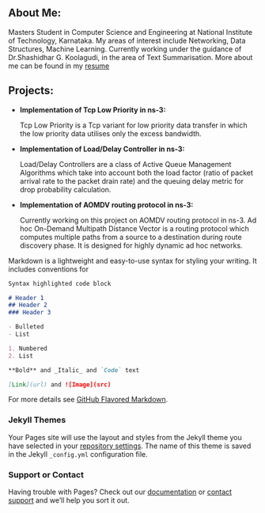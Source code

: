 ## About Me:
Masters Student in Computer Science and Engineering at National Institute of Technology, Karnataka. My areas of interest include Networking, Data Structures, Machine Learning. Currently working under the guidance of Dr.Shashidhar G. Koolagudi, in the area of Text Summarisation. More about me can be found in my [resume](http://google.com) 

## Projects:
- **Implementation of Tcp Low Priority in ns-3:**

  Tcp Low Priority is a Tcp variant for low priority data transfer in which the low priority data utilises only the excess bandwidth.

- **Implementation of Load/Delay Controller in ns-3:** 

  Load/Delay Controllers are a class of Active Queue Management Algorithms which take into account both the load factor (ratio of packet arrival rate to the packet drain rate) and the queuing delay metric for drop probability calculation.  

- **Implementation of AOMDV routing protocol in ns-3:**

  Currently working on this project on AOMDV routing protocol in ns-3. Ad hoc On-Demand Multipath Distance Vector is a routing protocol which computes multiple paths  from a source to a destination during route discovery phase. It is designed for highly dynamic ad hoc networks.

Markdown is a lightweight and easy-to-use syntax for styling your writing. It includes conventions for

```markdown
Syntax highlighted code block

# Header 1
## Header 2
### Header 3

- Bulleted
- List

1. Numbered
2. List

**Bold** and _Italic_ and `Code` text

[Link](url) and ![Image](src)
```

For more details see [GitHub Flavored Markdown](https://guides.github.com/features/mastering-markdown/).

### Jekyll Themes

Your Pages site will use the layout and styles from the Jekyll theme you have selected in your [repository settings](https://github.com/CharithaS/CharithaS.github.io/settings). The name of this theme is saved in the Jekyll `_config.yml` configuration file.

### Support or Contact

Having trouble with Pages? Check out our [documentation](https://help.github.com/categories/github-pages-basics/) or [contact support](https://github.com/contact) and we’ll help you sort it out.
